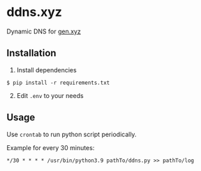 # ddns.xyz
Dynamic DNS for [gen.xyz](https://gen.xyz/)

## Installation
1. Install dependencies
```shell
$ pip install -r requirements.txt
```
2. Edit `.env` to your needs

## Usage
Use `crontab` to run python script periodically.

Example for every 30 minutes: 

`*/30 * * * * /usr/bin/python3.9 pathTo/ddns.py >> pathTo/log`
